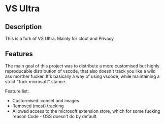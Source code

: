 # VS Ultra

## Description

This is a fork of VS Ultra. Mainly for clout and Privacy

## Features

The main goal of this project was to distribute a more customised but highly reproducable distribution of vscode, that also doesn't track you like a wild ass morther fucker. It's basically a way of using vscode, while maintaining a strict "fuck microsoft" stance.

Feature list:
- Custormised iconset and images
- Removed (most) tracking
- Allowed access to the microsoft extension store, which for some fucking reason Code - OSS doesn't do by default.

